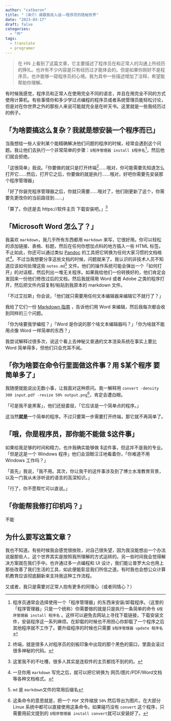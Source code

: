 ```yaml
---
author: "catbaron"
title: "（译介）请跟我说人话——程序员的隐秘世界"
date: "2023-03-17"
draft: false
categories: 
  - "作"
tags: 
  - translate
  - programer
---
```


> 在 HN 上看到了这篇文章，它主要描述了程序员在和正常人的沟通上所经历的挣扎。也许有不少内容是只有经历过才能体会的。但是如果你刚好不是程序员，也许能够一窥程序员的心境。我为其中一些描述增加了注释，希望能帮助你理解。


有时候我感觉，程序员和正常人在使用完全不同的语言，并且在用完全不同的方式使用计算机。有些事情你和多少学过点编程的程序员或者系统管理员能轻松讨论，但是对在你世界之外的那些人来说可能就完全是在听天书。这里就是一些我经历过的例子。

## 「为啥要搞这么复杂？我就是想安装一个程序而已」

当我想给一些人安利某个能精确解决他们问题的程序的时候，经常会遇到这个问题。我让他们去执行一个非常简单的步骤：`$程序管理器 install $程序名`[^1]，然后他们就会拒绝。

「这很简单」我说。「你要做的就只是打开终端[^2]……哦对，你可能需要先知道怎么打开它……然后，打开它之后，你要做的就是执行……哦对，好吧你需要先安装那个程序管理器」

「好了你装完程序管理器之后，你就只需要……哦对了，他们刚更新了这个，你需要先更改你的当前路径到……」

「算了。你还是去 https://软件主页 下载安装吧。」[^3]



## 「Microsoft Word 怎么了？」
我喜欢 `markdown`，我几乎所有东西都用 `markdown` 来写，它很好用。你可以轻松的添加链接、表格、标题，然后在任何你想加点料的地方插入一些 HTML 标签。不止如此，你还可以通过类似 [Pandoc](https://pandoc.org/) 的工具把它转换为任何大家习惯的文档格式[^4]。不过当我想要分享这些文档的时候，问题就来了。我认识的非技术人员不知道应该如何处理这些 `notes.md`[^5] 文件。他们的操作系统可能会弹出一个「如何打开」的对话框，然后列出一堆无关程序。如果我给他们一份转换好的，他们肯定会发回来一份他们修改过后的文档，然后我就得用 Word 或者 Adobe 之类的程序打开，然后把文件内容复制/粘贴到我原本的 markdown 文件。

「不过艾拉斯」你会说，「他们就只需要用任何文本编辑器来编辑它不就行了？」

我给了它们一份 [Markdown 指南](https://markdownguide.org/) ，告诉他们用 Word 来编辑，然后我每次都会收到同样的三个问题。

「你为啥要我学编程？」「Word 是你说的那个啥文本编辑器吗？」「你为啥就不能用点像 Word 一样简单的东西？」

我尝试解释过很多次，说这个看上去神秘又普通的文本渲染系统在事实上要比 Word 简单得多，但他们只会充耳不闻。

## 「你为啥要在命令行里面做这件事？用 $某个程序 要简单多了」

我随便就能说出无数小事，让我面对这种质问。我一解释用 `convert -density 300 input.pdf -resize 50% output.png`[^6]，肯定会遭白眼。

「可是我不是黑客」，他们还挺委屈，「它应该是一个简单点的程序。」

这当然**就是**一个简单的程序。不过只要第一步需要打开终端，那它就不再简单了。


## 「哦，你是程序员，那你能不能做 $这件事」

如果给我足够的时间和精力，也许我确实能够做 $这件事，但这并不是我的专业。
「但是这是一个 Windows 程序」他们会泪眼汪汪地看着你，「你难道不用 Windows 工作吗？」

「首先」我说，「我不用。其次，你让我干的这件事涉及到了博士水准教育背景，以及一门我从未涉听说的语言的高深知识。」

「行了，你不愿帮忙可以直说。」

## 「你能帮我修打印机吗？」

不能

## 为什么要写这篇文章？

我也不知道。有些时候我会感觉很挫败，对自己很失望，因为我没能想出一个办法说服那些人，这个世界其实是按照我所理解的方式运转的。另一些时间我会觉得解决方案就在我们手中。也许通过多一点编程和 UI 设计，我们能让普罗大众也用上那些改善了我们生活的工具，如此便能彰显我们所信之道。有时我也会想公众计算机教育应该彻底翻新来支持我这种工作流程。

又或者，我只是需要对正常人抱有更多的同理心（或者同情心？）


[^1]: 程序员通常会选择使用一个「程序管理器」的东西来安装/卸载程序。（这里的「程序管理器」只是一个统称）你需要做的就是只是执行一条简单的命令 `$程序管理器 install 程序名` 。这样可以避免去网站上寻找下载链接，下载安装文件，安装程序这一系列麻烦。在卸载的时候也不用担心你卸载了一个程序之后其他程序就不工作了。要升级程序的时候也只需要 `$程序管理器 update 程序名`
[^2]: 终端，就是很多人对程序员的刻板印象中出现的那个黑色的窗口，里面会滚过很多神秘的代码。
[^3]: 这里我不的不吐槽，很多人其实是连软件的主页都找不到的的。
[^4]: 一旦你用 `markdown` 写完之后，就可以把它转换为 网页/图片/PDF/Word文档 等各种文档格式。
[^5]:  `md` 是 `markdown`文件的常用后缀名
[^6]: 这条命令的意思就是，把一个 `PDF` 文件缩放 `50%` 然后导出为图片。在大部分 Linux 系统中都可以直接使用这条命令。如果碰巧没有 `convert` 这个程序，只需要用前文提到的 `$程序管理器 install convert`就可以安装好了。